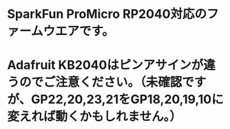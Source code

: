 # SparkFun ProMicro RP2040対応のファームウエアです。  

# Adafruit KB2040はピンアサインが違うのでご注意ください。（未確認ですが、GP22,20,23,21をGP18,20,19,10に変えれば動くかもしれません。）
